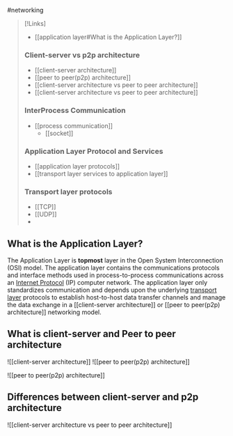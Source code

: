 #networking 

>[!Links]
>- [[application layer#What is the Application Layer?]]
>### Client-server vs p2p architecture
>- [[client-server architecture]]
>- [[peer to peer(p2p) architecture]]
>- [[client-server architecture vs peer to peer architecture]]
>- [[client-server architecture vs peer to peer architecture]]
>### InterProcess Communication
>- [[process communication]]
>	- [[socket]]
>### Application Layer Protocol and Services
>- [[application layer protocols]]
>- [[transport layer services to application layer]]
>### Transport layer protocols
>- [[TCP]]
>- [[UDP]]
>- 

## What is the Application Layer?
The Application Layer is **topmost** layer in the Open System Interconnection (OSI) model. The application layer contains the communications protocols and interface methods used in process-to-process communications across an [Internet Protocol](https://en.wikipedia.org/wiki/Internet_Protocol "Internet Protocol") (IP) computer network. The application layer only standardizes communication and depends upon the underlying [transport layer](https://en.wikipedia.org/wiki/Transport_layer "Transport layer") protocols to establish host-to-host data transfer channels and manage the data exchange in a [[client-server architecture]] or [[peer to peer(p2p) architecture]] networking model.

## What is client-server and Peer to peer architecture

![[client-server architecture]]
![[peer to peer(p2p) architecture]]

![[peer to peer(p2p) architecture]]

## Differences between client-server and p2p architecture

![[client-server architecture vs peer to peer architecture]]